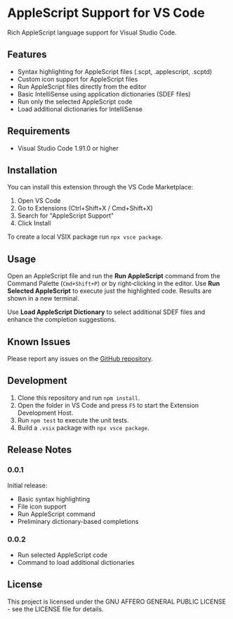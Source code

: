 # AppleScript Support for VS Code

Rich AppleScript language support for Visual Studio Code.

## Features

- Syntax highlighting for AppleScript files (.scpt, .applescript, .scptd)
- Custom icon support for AppleScript files
- Run AppleScript files directly from the editor
- Basic IntelliSense using application dictionaries (SDEF files)
- Run only the selected AppleScript code
- Load additional dictionaries for IntelliSense

## Requirements

- Visual Studio Code 1.91.0 or higher

## Installation

You can install this extension through the VS Code Marketplace:

1. Open VS Code
2. Go to Extensions (Ctrl+Shift+X / Cmd+Shift+X)
3. Search for "AppleScript Support"
4. Click Install

To create a local VSIX package run `npx vsce package`.

## Usage

Open an AppleScript file and run the **Run AppleScript** command from the Command Palette (`Cmd+Shift+P`) or by right‑clicking in the editor. Use **Run Selected AppleScript** to execute just the highlighted code. Results are shown in a new terminal.

Use **Load AppleScript Dictionary** to select additional SDEF files and enhance the completion suggestions.

## Known Issues

Please report any issues on the [GitHub repository](https://github.com/KevinOBytes/vscode-applescript/issues).

## Development

1. Clone this repository and run `npm install`.
2. Open the folder in VS Code and press `F5` to start the Extension Development Host.
3. Run `npm test` to execute the unit tests.
4. Build a `.vsix` package with `npx vsce package`.

## Release Notes

### 0.0.1

Initial release:
- Basic syntax highlighting
- File icon support
- Run AppleScript command
- Preliminary dictionary-based completions

### 0.0.2

- Run selected AppleScript code
- Command to load additional dictionaries

## License

This project is licensed under the GNU AFFERO GENERAL PUBLIC LICENSE - see the LICENSE file for details.
